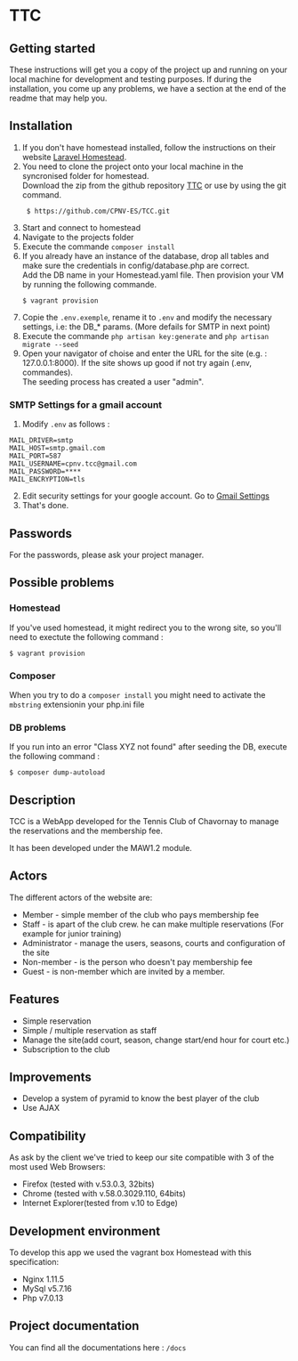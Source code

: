 # TTC

## Getting started
These instructions will get you a copy of the project up and running on your local machine for development and testing purposes. If during the installation, you come up any problems, we have a section at the end of the readme that may help you.

## Installation

1. If you don\'t have homestead installed, follow the instructions on their website [Laravel Homestead](https://laravel.com/docs/5.3/homestead).
2. You need to clone the project onto your local machine in the syncronised folder for homestead.  
Download the zip from the github repository [TTC](https://github.com/CPNV-ES/TCC) or use by using the git command.
    ```git
     $ https://github.com/CPNV-ES/TCC.git
    ```
3. Start and connect to homestead
4. Navigate to the projects folder
5. Execute the commande `composer install`
6. If you already have an instance of the database, drop all tables and make sure the credentials in config/database.php are correct.  
Add the DB name in your Homestead.yaml file. Then provision your VM by running the following commande.
    ```
    $ vagrant provision
    ```
7. Copie the `.env.exemple`, rename it to `.env` and modify the necessary settings, i.e: the DB_* params. (More defails for SMTP in next point)
8. Execute the commande `php artisan key:generate` and `php artisan migrate --seed`
9. Open your navigator of choise and enter the URL for the site (e.g. : 127.0.0.1:8000). If the site shows up good if not try again (.env, commandes).  
The seeding process has created a user "admin".

### SMTP Settings for a gmail account

1. Modify `.env` as follows :
```
MAIL_DRIVER=smtp
MAIL_HOST=smtp.gmail.com
MAIL_PORT=587
MAIL_USERNAME=cpnv.tcc@gmail.com
MAIL_PASSWORD=****
MAIL_ENCRYPTION=tls
```

2. Edit security settings for your google account. Go to [Gmail Settings](https://www.google.com/settings/security/lesssecureapps)
3. That\'s done.

## Passwords
For the passwords, please ask your project manager.

## Possible problems
### Homestead
If you've used homestead, it might redirect you to the wrong site, so you'll need to exectute the following command :

```
$ vagrant provision
```

### Composer
When you try to do a `composer install` you might need to activate the `mbstring` extensionin your php.ini file

### DB problems
If you run into an error "Class XYZ not found" after seeding the DB, execute the following command :

```
$ composer dump-autoload
```
## Description
TCC is a WebApp developed for the Tennis Club of Chavornay to manage the reservations and the membership fee.

It has been developed under the MAW1.2 module.

## Actors
The different actors of the website are:
- Member - simple member of the club who pays membership fee
- Staff - is apart of the club crew. he can make multiple reservations (For example for junior training)
- Administrator - manage the users, seasons, courts and configuration of the site
- Non-member - is the person who doesn't pay membership fee
- Guest - is non-member which are invited by a member.


## Features
- Simple reservation
- Simple / multiple reservation as staff      
- Manage the site(add court, season, change start/end hour for court etc.)
- Subscription to the club


## Improvements
- Develop a system of pyramid to know the best player of the club
- Use AJAX


## Compatibility
As ask by the client we\'ve tried to keep our site compatible with 3 of the most used Web Browsers:
- Firefox (tested with v.53.0.3, 32bits)
- Chrome (tested with v.58.0.3029.110, 64bits)
- Internet Explorer(tested from v.10 to Edge)


## Development environment
To develop this app we used the vagrant box Homestead with this specification:
- Nginx 1.11.5
- MySql v5.7.16
- Php v7.0.13

## Project documentation
You can find all the documentations here : `/docs`
